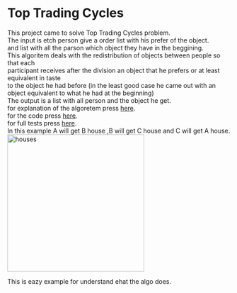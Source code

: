 # Top Trading Cycles


This project came to solve Top Trading Cycles problem.\
The input is etch person give a order list with his prefer of the object.\
and list with all the parson which object they have in the beggining.\
This algoritem deals with the redistribution of objects between people so that each\
 participant receives after the division an object that he prefers or at least equivalent in taste \
 to the object he had before (in the least good case he came out with an object equivalent to what he had at the beginning)\
The output is a list with all person and the object he get.\
for explanation of the algoretem press [here](https://github.com/Ishay1997/work_2022/blob/main/Top%20Trading%20Algoritem%20explanation%20.docx).\
for the code press [here](https://github.com/Ishay1997/work_2022/blob/main/work2022.py).\
for full tests press [here](https://github.com/Ishay1997/work_2022/blob/main/test_2022.py).\
In this example A will get B house ,B will get C house and C will get A house.\
<img width="309" alt="houses" src="https://user-images.githubusercontent.com/74185897/168448356-e7e9ad13-0087-4eba-a45c-9d3e2712a7ca.PNG">

This is eazy example for understand ehat the algo does.

